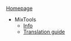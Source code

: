 [Homepage](README.md)
* MixTools
  * [Info](mixtools/info.md)
  * [Translation guide](mixtools/translation.md)